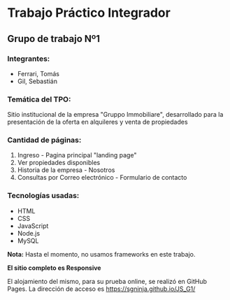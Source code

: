# Trabajo Práctico Integrador

## Grupo de trabajo Nº1

### Integrantes:
- Ferrari, Tomás
- Gil, Sebastián

### Temática del TPO:
Sitio institucional de la empresa "Gruppo Immobiliare", desarrollado para la presentación de la oferta en alquileres y venta de propiedades

### Cantidad de páginas:
1. Ingreso - Pagina principal "landing page"
2. Ver propiedades disponibles
3. Historia de la empresa - Nosotros
4. Consultas por Correo electrónico - Formulario de contacto

### Tecnologías usadas:
- HTML
- CSS
- JavaScript
- Node.js
- MySQL

**Nota:** Hasta el momento, no usamos frameworks en este trabajo.

**El sitio completo es Responsive**

El alojamiento del mismo, para su prueba online, se realizó en GitHub Pages. La dirección de acceso es https://sgninja.github.io/JS_G1/